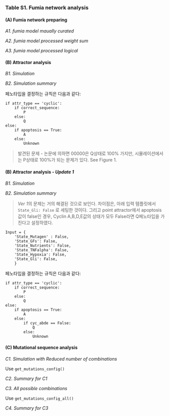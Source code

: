 ### Table S1. Fumia network analysis 

#### (A) Fumia network preparing

*A1. fumia model maually curated*

*A2. fumia model processed weight sum*

*A3. fumia model processed logical*

#### (B) Attractor analysis

*B1. Simulation*

*B2. Simulation summary*

페노타입을 결정하는 규칙은 다음과 같다: 

```
if attr_type == 'cyclic': 
    if correct_sequence: 
        P
    else: 
        Q
else:
    if apoptosis == True: 
        A
    else: 
        Unknown 
```

> 발견된 문제 - 논문에 의하면 00000은 Q상태로 100% 가지만, 시뮬레이션에서는 P상태로 100%가 되는 문제가 있다. See Figure 1. 


#### (B) Attractor analysis - *Update 1*

*B1. Simulation*

*B2. Simulation summary*

> *Ver 1*의 문제는 거의 해결된 것으로 보인다. 차이점은, 아래 입력 템플릿에서 `State_Gli: False` 로 세팅한 것이다. 그리고 point attractor에서 apoptosis 값이 false인 경우, Cyclin A,B,D,E값의 상태가 모두 False라면 Q페노타입을 가진다고 설정하였다.

```
Input = {
    'State_Mutagen' : False,
    'State_GFs': False,
    'State_Nutrients': False,
    'State_TNFalpha': False,
    'State_Hypoxia': False,
    'State_Gli': False,
    }
```

페노타입을 결정하는 규칙은 다음과 같다: 

```
if attr_type == 'cyclic': 
    if correct_sequence: 
        P
    else: 
        Q
else:
    if apoptosis == True: 
        A
    else: 
        if cyc_abde == False: 
            Q
        else: 
            Unknown 

```

#### (C) Mutational sequence analysis 

*C1. Simulation with Reduced number of combinations*

Use `get_mutations_config()`

*C2. Summary for C1*

*C3. All possible combinations*

Use `get_mutations_config_all()` 

*C4. Summary for C3*

